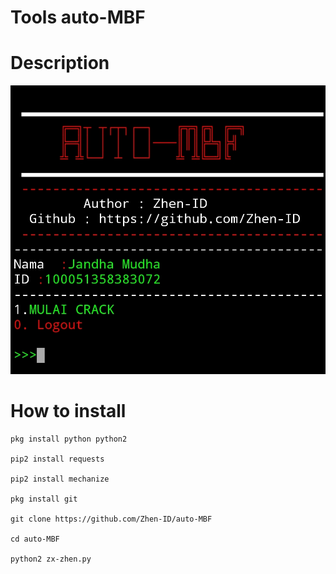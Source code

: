 # Tools auto-MBF

# Description
<img src="https://github.com/Zhen-ID/auto-MBF/blob/master/IMG_20200511_185518.jpg">

# How to install

```
pkg install python python2

pip2 install requests

pip2 install mechanize

pkg install git

git clone https://github.com/Zhen-ID/auto-MBF

cd auto-MBF

python2 zx-zhen.py
```
